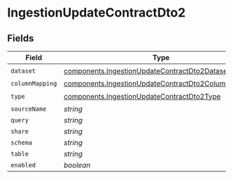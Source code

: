 # IngestionUpdateContractDto2


## Fields

| Field                                                                                                                      | Type                                                                                                                       | Required                                                                                                                   | Description                                                                                                                |
| -------------------------------------------------------------------------------------------------------------------------- | -------------------------------------------------------------------------------------------------------------------------- | -------------------------------------------------------------------------------------------------------------------------- | -------------------------------------------------------------------------------------------------------------------------- |
| `dataset`                                                                                                                  | [components.IngestionUpdateContractDto2Dataset](../../models/components/ingestionupdatecontractdto2dataset.md)             | :heavy_check_mark:                                                                                                         | N/A                                                                                                                        |
| `columnMapping`                                                                                                            | [components.IngestionUpdateContractDto2ColumnMapping](../../models/components/ingestionupdatecontractdto2columnmapping.md) | :heavy_minus_sign:                                                                                                         | N/A                                                                                                                        |
| `type`                                                                                                                     | [components.IngestionUpdateContractDto2Type](../../models/components/ingestionupdatecontractdto2type.md)                   | :heavy_check_mark:                                                                                                         | N/A                                                                                                                        |
| `sourceName`                                                                                                               | *string*                                                                                                                   | :heavy_minus_sign:                                                                                                         | N/A                                                                                                                        |
| `query`                                                                                                                    | *string*                                                                                                                   | :heavy_minus_sign:                                                                                                         | N/A                                                                                                                        |
| `share`                                                                                                                    | *string*                                                                                                                   | :heavy_minus_sign:                                                                                                         | N/A                                                                                                                        |
| `schema`                                                                                                                   | *string*                                                                                                                   | :heavy_minus_sign:                                                                                                         | N/A                                                                                                                        |
| `table`                                                                                                                    | *string*                                                                                                                   | :heavy_minus_sign:                                                                                                         | N/A                                                                                                                        |
| `enabled`                                                                                                                  | *boolean*                                                                                                                  | :heavy_minus_sign:                                                                                                         | N/A                                                                                                                        |
